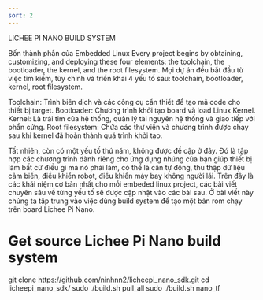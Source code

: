```yaml
---
sort: 2
---
```


LICHEE PI NANO BUILD SYSTEM

Bốn thành phần của Embedded Linux
Every project begins by obtaining, customizing, and deploying these four elements: the
toolchain, the bootloader, the kernel, and the root filesystem.
Mọi dự án đều bắt đầu từ việc tìm kiếm, tùy chỉnh và triển khai 4 yếu tố sau: toolchain, bootloader, kernel, root filesystem.

Toolchain: Trình biên dịch và các công cụ cần thiết để tạo mã code cho thiết bị target.
Bootloader: Chương trình khởi tạo board và load Linux Kernel.
Kernel: Là trái tim của hệ thống, quản lý tài nguyên hệ thống và giao tiếp với phần cứng.
Root filesystem: Chứa các thư viện và chương trình được chạy sau khi kernel đã hoàn thành quá trình khởi tạo.

Tất nhiên, còn có một yếu tố thứ năm, không được đề cập ở đây. Đó là tập hợp các chương trình dành riêng cho ứng dụng nhúng của bạn giúp thiết bị làm bất cứ điều gì mà nó phải làm, có thể là cân tự động, thu thập dữ liệu cảm biến, điều khiển robot, điều khiển máy bay không người lái.
Trên đây là các khái niệm cơ bản nhất cho mỗi embeded linux project, các bài viết chuyên sâu về từng yếu tố sẽ được cập nhật vào các bài sau. Ở bài viết này chúng ta tập trung vào việc dùng build system để tạo một bản rom chạy trên board Lichee Pi Nano.
# Get source Lichee Pi Nano build system

git clone https://github.com/ninhnn2/licheepi_nano_sdk.git
cd licheepi_nano_sdk/
sudo ./build.sh pull_all
sudo ./build.sh nano_tf
